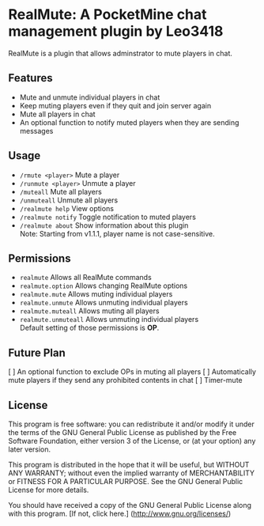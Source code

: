 RealMute: A PocketMine chat management plugin by Leo3418
==========

RealMute is a plugin that allows adminstrator to mute players in chat. <br />

Features
----------
- Mute and unmute individual players in chat
- Keep muting players even if they quit and join server again
- Mute all players in chat
- An optional function to notify muted players when they are sending messages

Usage
----------
- `/rmute <player>` Mute a player
- `/runmute <player>` Unmute a player
- `/muteall` Mute all players
- `/unmuteall` Unmute all players
- `/realmute help` View options
- `/realmute notify` Toggle notification to muted players
- `/realmute about` Show information about this plugin <br />
Note: Starting from v1.1.1, player name is not case-sensitive.

Permissions
----------
- `realmute` Allows all RealMute commands
- `realmute.option` Allows changing RealMute options
- `realmute.mute` Allows muting individual players
- `realmute.unmute` Allows unmuting individual players
- `realmute.muteall` Allows muting all players
- `realmute.unmuteall` Allows unmuting individual players <br />
Default setting of those permissions is **OP**.

Future Plan
----------
[ ] An optional function to exclude OPs in muting all players
[ ] Automatically mute players if they send any prohibited contents in chat
[ ] Timer-mute

License
----------
This program is free software: you can redistribute it and/or modify it under the terms of the GNU General Public License as published by the Free Software Foundation, either version 3 of the License, or (at your option) any later version. <br />

This program is distributed in the hope that it will be useful,
but WITHOUT ANY WARRANTY; without even the implied warranty of
MERCHANTABILITY or FITNESS FOR A PARTICULAR PURPOSE.  See the
GNU General Public License for more details. <br />

You should have received a copy of the GNU General Public License
along with this program. [If not, click here.] (http://www.gnu.org/licenses/)
